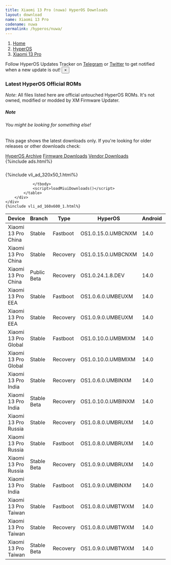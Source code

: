 ```yaml
---
title: Xiaomi 13 Pro (nuwa) HyperOS Downloads
layout: download
name: Xiaomi 13 Pro
codename: nuwa
permalink: /hyperos/nuwa/
---
```

<nav aria-label="breadcrumb">
    <ol class="breadcrumb">
        <li class="breadcrumb-item"><a href="/">Home</a></li>
        <li class="breadcrumb-item"><a href="/hyperos/">HyperOS</a></li>
        <li class="breadcrumb-item active" aria-current="page"><a href="/hyperos/nuwa/">Xiaomi 13 Pro</a></li>
    </ol>
</nav>
<div class="alert alert-primary alert-dismissible fade show" role="alert">
    Follow HyperOS Updates Tracker on <a href="https://t.me/MIUIUpdatesTracker" class="alert-link">Telegram</a>
     or <a href="https://twitter.com/MiFwUpdater" class="alert-link">Twitter</a> to get notified when a new update is out!
    <button type="button" class="close" data-dismiss="alert" aria-label="Close">
        <span aria-hidden="true">&times;</span>
    </button>
</div>

### Latest HyperOS Official ROMs
*Note*: All files listed here are official untouched HyperOS ROMs. It's not owned, modified or modded by XM Firmware Updater.
<div class="card">
  <div class="card-body">
    <h5 class="card-title">Note</h5>
    <h6 class="card-subtitle mb-2 text-muted">You might be looking for something else!</h6>
    <p class="card-text">This page shows the latest downloads only.
     If you're looking for older releases or other downloads check:</p>
    <a href="/archive/hyperos/nuwa/" class="card-link">HyperOS Archive</a>
    <a href="/firmware/nuwa/" class="card-link">Firmware Downloads</a>
    <a href="/vendor/nuwa/" class="card-link">Vendor Downloads</a>
  </div>
</div>
{%include ads.html%}
<div class="row justify-content-center">
    <div class="col-10">
        <div class="table-responsive-md" style="margin-top: 25px;">
            {%include vli_ad_320x50_1.html%}
            <table id="miui" class="display dt-responsive nowrap compact table table-striped table-hover table-sm">
                <thead class="thead-dark">
                    <tr>
                        <th data-ref="device">Device</th>
                        <th data-ref="branch">Branch</th>
                        <th data-ref="type">Type</th>
                        <th data-ref="miui">HyperOS</th>
                        <th data-ref="android">Android</th>
                        <th data-ref="size">Size</th>
                        <th data-ref="size">Date</th>
                        <th data-ref="link">Link</th>
                    </tr>
                </thead>
                <tbody>
                <tr><td>Xiaomi 13 Pro China</td><td>Stable</td><td>Fastboot</td><td>OS1.0.15.0.UMBCNXM</td><td>14.0</td><td>8.2 GB</td><td>2024-10-16</td><td><a href="/hyperos/nuwa/stable/OS1.0.15.0.UMBCNXM/">Download</a></td></tr>
<tr><td>Xiaomi 13 Pro China</td><td>Stable</td><td>Recovery</td><td>OS1.0.15.0.UMBCNXM</td><td>14.0</td><td>6.4 GB</td><td>2024-10-28</td><td><a href="/hyperos/nuwa/stable/OS1.0.15.0.UMBCNXM/">Download</a></td></tr>
<tr><td>Xiaomi 13 Pro China</td><td>Public Beta</td><td>Recovery</td><td>OS1.0.24.1.8.DEV</td><td>14.0</td><td>6.5 GB</td><td>2024-01-12</td><td><a href="/hyperos/nuwa/public beta/OS1.0.24.1.8.DEV/">Download</a></td></tr>
<tr><td>Xiaomi 13 Pro EEA</td><td>Stable</td><td>Fastboot</td><td>OS1.0.6.0.UMBEUXM</td><td>14.0</td><td>6.5 GB</td><td>2024-05-08</td><td><a href="/hyperos/nuwa/stable/OS1.0.6.0.UMBEUXM/">Download</a></td></tr>
<tr><td>Xiaomi 13 Pro EEA</td><td>Stable</td><td>Recovery</td><td>OS1.0.9.0.UMBEUXM</td><td>14.0</td><td>5.9 GB</td><td>2024-09-11</td><td><a href="/hyperos/nuwa/stable/OS1.0.9.0.UMBEUXM/">Download</a></td></tr>
<tr><td>Xiaomi 13 Pro Global</td><td>Stable</td><td>Fastboot</td><td>OS1.0.10.0.UMBMIXM</td><td>14.0</td><td>8.0 GB</td><td>2024-09-11</td><td><a href="/hyperos/nuwa/stable/OS1.0.10.0.UMBMIXM/">Download</a></td></tr>
<tr><td>Xiaomi 13 Pro Global</td><td>Stable</td><td>Recovery</td><td>OS1.0.10.0.UMBMIXM</td><td>14.0</td><td>5.8 GB</td><td>2024-09-26</td><td><a href="/hyperos/nuwa/stable/OS1.0.10.0.UMBMIXM/">Download</a></td></tr>
<tr><td>Xiaomi 13 Pro India</td><td>Stable</td><td>Recovery</td><td>OS1.0.6.0.UMBINXM</td><td>14.0</td><td>5.7 GB</td><td>2024-07-04</td><td><a href="/hyperos/nuwa/stable/OS1.0.6.0.UMBINXM/">Download</a></td></tr>
<tr><td>Xiaomi 13 Pro India</td><td>Stable Beta</td><td>Recovery</td><td>OS1.0.10.0.UMBINXM</td><td>14.0</td><td>5.7 GB</td><td>2024-10-30</td><td><a href="/hyperos/nuwa/stable beta/OS1.0.10.0.UMBINXM/">Download</a></td></tr>
<tr><td>Xiaomi 13 Pro Russia</td><td>Stable</td><td>Recovery</td><td>OS1.0.8.0.UMBRUXM</td><td>14.0</td><td>5.8 GB</td><td>2024-09-23</td><td><a href="/hyperos/nuwa/stable/OS1.0.8.0.UMBRUXM/">Download</a></td></tr>
<tr><td>Xiaomi 13 Pro Russia</td><td>Stable</td><td>Fastboot</td><td>OS1.0.8.0.UMBRUXM</td><td>14.0</td><td>7.5 GB</td><td>2024-09-14</td><td><a href="/hyperos/nuwa/stable/OS1.0.8.0.UMBRUXM/">Download</a></td></tr>
<tr><td>Xiaomi 13 Pro Russia</td><td>Stable Beta</td><td>Recovery</td><td>OS1.0.9.0.UMBRUXM</td><td>14.0</td><td>5.8 GB</td><td>2024-10-30</td><td><a href="/hyperos/nuwa/stable beta/OS1.0.9.0.UMBRUXM/">Download</a></td></tr>
<tr><td>Xiaomi 13 Pro India</td><td>Stable</td><td>Fastboot</td><td>OS1.0.9.0.UMBINXM</td><td>14.0</td><td>6.4 GB</td><td>2024-09-11</td><td><a href="/hyperos/nuwa/stable/OS1.0.9.0.UMBINXM/">Download</a></td></tr>
<tr><td>Xiaomi 13 Pro Taiwan</td><td>Stable</td><td>Fastboot</td><td>OS1.0.8.0.UMBTWXM</td><td>14.0</td><td>6.8 GB</td><td>2024-09-14</td><td><a href="/hyperos/nuwa/stable/OS1.0.8.0.UMBTWXM/">Download</a></td></tr>
<tr><td>Xiaomi 13 Pro Taiwan</td><td>Stable</td><td>Recovery</td><td>OS1.0.8.0.UMBTWXM</td><td>14.0</td><td>5.7 GB</td><td>2024-09-25</td><td><a href="/hyperos/nuwa/stable/OS1.0.8.0.UMBTWXM/">Download</a></td></tr>
<tr><td>Xiaomi 13 Pro Taiwan</td><td>Stable Beta</td><td>Recovery</td><td>OS1.0.9.0.UMBTWXM</td><td>14.0</td><td>5.7 GB</td><td>2024-10-30</td><td><a href="/hyperos/nuwa/stable beta/OS1.0.9.0.UMBTWXM/">Download</a></td></tr>

                </tbody>
                <script>loadMiuiDownloads()</script>
            </table>
        </div>
    </div>
    {%include vli_ad_160x600_1.html%}
</div>

